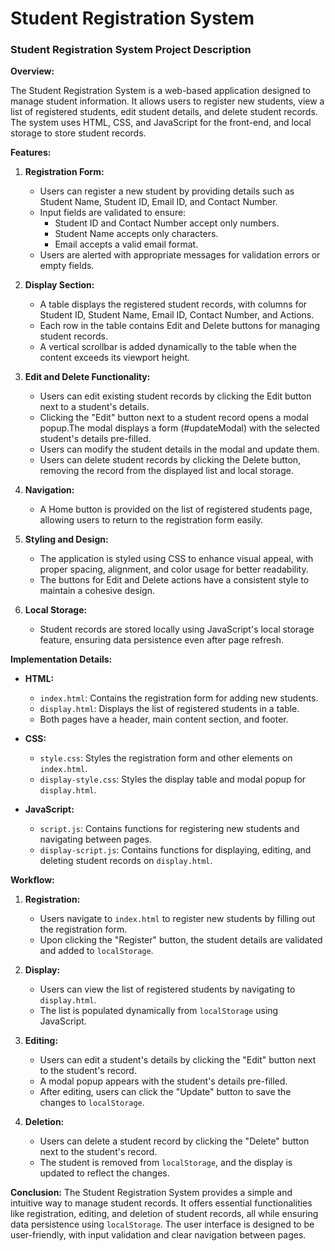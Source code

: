 # Student Registration System
### Student Registration System Project Description

**Overview:**

The Student Registration System is a web-based application designed to manage student information. It allows users to register new students, view a list of registered students, edit student details, and delete student records. The system uses HTML, CSS, and JavaScript for the front-end, and local storage to store student records.

**Features:**

1. **Registration Form:**
   - Users can register a new student by providing details such as Student Name, Student ID, Email ID, and Contact Number.
   - Input fields are validated to ensure:
     - Student ID and Contact Number accept only numbers.
     - Student Name accepts only characters.
     - Email accepts a valid email format.
   - Users are alerted with appropriate messages for validation errors or empty fields.

2. **Display Section:**
   - A table displays the registered student records, with columns for Student ID, Student Name, Email ID, Contact Number, and Actions.
   - Each row in the table contains Edit and Delete buttons for managing student records.
   - A vertical scrollbar is added dynamically to the table when the content exceeds its viewport height.

3. **Edit and Delete Functionality:**
   - Users can edit existing student records by clicking the Edit button next to a student's details.
   - Clicking the "Edit" button next to a student record opens a modal popup.The modal displays a form (#updateModal) with the selected student's details pre-filled.
   - Users can modify the student details in the modal and update them.
   - Users can delete student records by clicking the Delete button, removing the record from the displayed list and local storage.

4. **Navigation:**
   - A Home button is provided on the list of registered students page, allowing users to return to the registration form easily.

5. **Styling and Design:**
   - The application is styled using CSS to enhance visual appeal, with proper spacing, alignment, and color usage for better readability.
   - The buttons for Edit and Delete actions have a consistent style to maintain a cohesive design.

6. **Local Storage:**
   - Student records are stored locally using JavaScript's local storage feature, ensuring data persistence even after page refresh.

**Implementation Details:**

- **HTML:** 
  - `index.html`: Contains the registration form for adding new students.
  - `display.html`: Displays the list of registered students in a table.
  - Both pages have a header, main content section, and footer.

- **CSS:**
  - `style.css`: Styles the registration form and other elements on `index.html`.
  - `display-style.css`: Styles the display table and modal popup for `display.html`.

- **JavaScript:**
  - `script.js`: Contains functions for registering new students and navigating between pages.
  - `display-script.js`: Contains functions for displaying, editing, and deleting student records on `display.html`.

**Workflow:**

1. **Registration:**
   - Users navigate to `index.html` to register new students by filling out the registration form.
   - Upon clicking the "Register" button, the student details are validated and added to `localStorage`.

2. **Display:**
   - Users can view the list of registered students by navigating to `display.html`.
   - The list is populated dynamically from `localStorage` using JavaScript.

3. **Editing:**
   - Users can edit a student's details by clicking the "Edit" button next to the student's record.
   - A modal popup appears with the student's details pre-filled.
   - After editing, users can click the "Update" button to save the changes to `localStorage`.

4. **Deletion:**
   - Users can delete a student record by clicking the "Delete" button next to the student's record.
   - The student is removed from `localStorage`, and the display is updated to reflect the changes.

**Conclusion:**
The Student Registration System provides a simple and intuitive way to manage student records. It offers essential functionalities like registration, editing, and deletion of student records, all while ensuring data persistence using `localStorage`. The user interface is designed to be user-friendly, with input validation and clear navigation between pages.
